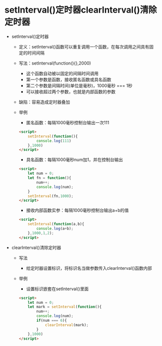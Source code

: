 # setInterval()定时器clearInterval()清除定时器

* setInterval()定时器

  * 定义：setInterval()函数可以重复调用一个函数，在每次调用之间具有固定的时间间隔

  * 写法：setInterval(function(){},2000)

    * 这个函数自动被以固定的间隔时间调用
    * 第一个参数是函数，接收匿名函数或具名函数
    * 第二个参数是间隔时间(单位是毫秒)，1000毫秒 === 1秒
    * 可以接收超过两个参数，也就是内部函数的参数

  * 缺陷：容易造成定时器叠加

  * 举例

    * 匿名函数：每隔1000毫秒控制台输出一次111

    ```html
    <script>
        setInterval(function(){
            console.log(111)
        },1000)
    </script>
    ```

    * 具名函数：每隔1000毫秒num加1，并在控制台输出

    ```html
    <script>
        let num = 0;
        let fn = function(){
            num++;
            console.log(num);
        }
        setInterval(fn,1000);
    </script>
    ```

    * 接收内部函数实参：每隔1000毫秒控制台输出a+b的值

    ```html
    <script>
        setInterval(function(a,b){
            console.log(a+b);
        },1000,1,2);
    </script>
    ```

* clearInterval()清除定时器

  * 写法
    * 给定时器设置标识，将标识名当做参数传入clearInterval()函数内部

  * 举例

    * 设置标识嵌套在setInterval()里面

    ```html
    <script>
        let num = 0;
        let mark = setInterval(function(){
            num++;
            console.log(num);
            if(num === 6){
                clearInterval(mark);
            }
        },1000)
    </script>
    ```

    

  

  